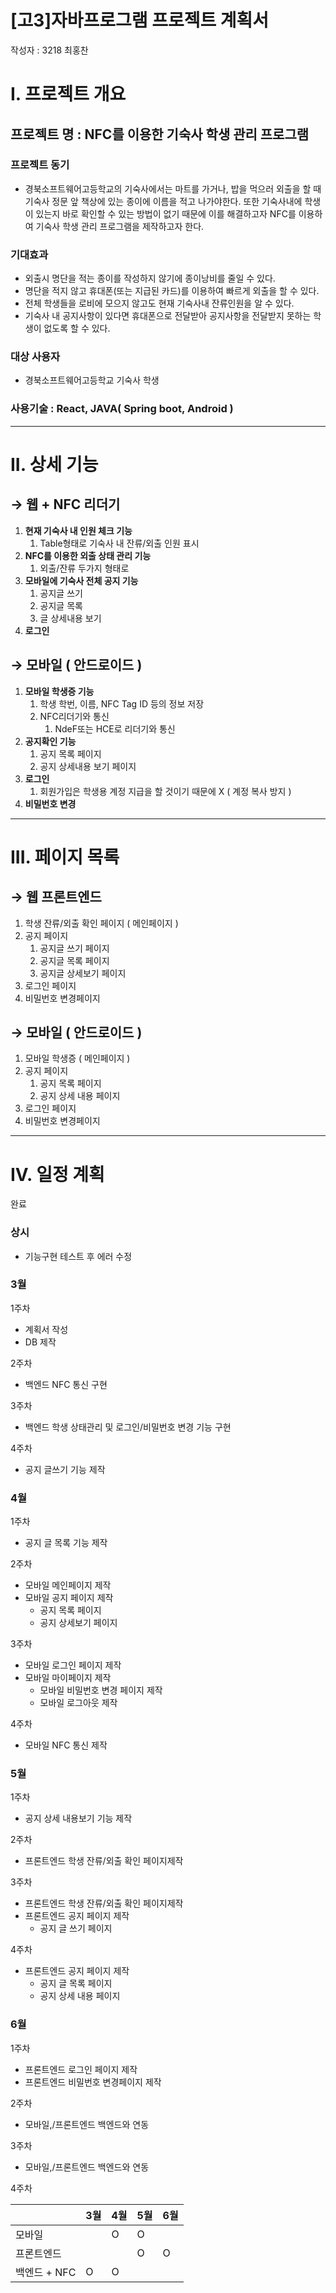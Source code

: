 # [고3]자바프로그램 프로젝트 계획서

작성자 : 3218 최홍찬

# I. 프로젝트 개요

## 프로젝트 명 : NFC를 이용한 기숙사 학생 관리 프로그램

### 프로젝트 동기

- 경북소프트웨어고등학교의 기숙사에서는 마트를 가거나, 밥을 먹으러 외출을 할 때 기숙사 정문 앞 책상에 있는 종이에 이름을 적고 나가야한다. 또한 기숙사내에 학생이 있는지 바로 확인할 수 있는 방법이 없기 때문에 이를 해결하고자 NFC를 이용하여 기숙사 학생 관리 프로그램을 제작하고자 한다.

### 기대효과

- 외출시 명단을 적는 종이를 작성하지 않기에 종이낭비를 줄일 수 있다.
- 명단을 적지 않고 휴대폰(또는 지급된 카드)를 이용하여 빠르게 외출을 할 수 있다.
- 전체 학생들을 로비에 모으지 않고도 현재 기숙사내 잔류인원을 알 수 있다.
- 기숙사 내 공지사항이 있다면 휴대폰으로 전달받아 공지사항을 전달받지 못하는 학생이 없도록 할 수 있다.

### 대상 사용자

- 경북소프트웨어고등학교 기숙사 학생

### 사용기술 : React, JAVA( Spring boot, Android )

---

# II. 상세 기능

## → 웹 + NFC 리더기

1. **현재 기숙사 내 인원 체크 기능**
   1. Table형태로 기숙사 내 잔류/외출 인원 표시
2. **NFC를 이용한 외출 상태 관리 기능**
   1. 외출/잔류 두가지 형태로
3. **모바일에 기숙사 전체 공지 기능**
   1. 공지글 쓰기
   2. 공지글 목록
   3. 글 상세내용 보기
4. **로그인**

## → 모바일 ( 안드로이드 )

1. **모바일 학생증 기능**
   1. 학생 학번, 이름, NFC Tag ID 등의 정보 저장
   2. NFC리더기와 통신
      1. NdeF또는 HCE로 리더기와 통신
2. **공지확인 기능**
   1. 공지 목록 페이지
   2. 공지 상세내용 보기 페이지
3. **로그인**
   1. 회원가입은 학생용 계정 지급을 할 것이기 때문에 X ( 계정 복사 방지 )
4. **비밀번호 변경**

---

# III. 페이지 목록

## → 웹 프론트엔드

1. 학생 잔류/외출 확인 페이지 ( 메인페이지 )
2. 공지 페이지
   1. 공지글 쓰기 페이지
   2. 공지글 목록 페이지
   3. 공지글 상세보기 페이지
3. 로그인 페이지
4. 비밀번호 변경페이지

## → 모바일 ( 안드로이드 )

1. 모바일 학생증 ( 메인페이지 )
2. 공지 페이지
   1. 공지 목록 페이지
   2. 공지 상세 내용 페이지
3. 로그인 페이지
4. 비밀번호 변경페이지

---

# IV. 일정 계획

완료

### 상시

- 기능구현 테스트 후 에러 수정

### 3월

1주차

- 계획서 작성
- DB 제작

2주차

- 백엔드 NFC 통신 구현

3주차

- 백엔드 학생 상태관리 및 로그인/비밀번호 변경 기능 구현

4주차

- 공지 글쓰기 기능 제작

### 4월

1주차

- 공지 글 목록 기능 제작

2주차

- 모바일 메인페이지 제작
- 모바일 공지 페이지 제작
  - 공지 목록 페이지
  - 공지 상세보기 페이지

3주차

- 모바일 로그인 페이지 제작
- 모바일 마이페이지 제작
  - 모바일 비밀번호 변경 페이지 제작
  - 모바일 로그아웃 제작

4주차

- 모바일 NFC 통신 제작

### 5월

1주차

- 공지 상세 내용보기 기능 제작

2주차

- 프론트엔드 학생 잔류/외출 확인 페이지제작

3주차

- 프론트엔드 학생 잔류/외출 확인 페이지제작
- 프론트엔드 공지 페이지 제작
  - 공지 글 쓰기 페이지

4주차

- 프론트엔드 공지 페이지 제작
  - 공지 글 목록 페이지
  - 공지 상세 내용 페이지

### 6월

1주차

- 프론트엔드 로그인 페이지 제작
- 프론트엔드 비밀번호 변경페이지 제작

2주차

- 모바일,/프론트엔드 백엔드와 연동

3주차

- 모바일,/프론트엔드 백엔드와 연동

4주차

|              | 3월 | 4월 | 5월 | 6월 |
| ------------ | --- | --- | --- | --- |
| 모바일       |     | O   | O   |     |
| 프론트엔드   |     |     | O   | O   |
| 백엔드 + NFC | O   | O   |     |     |
